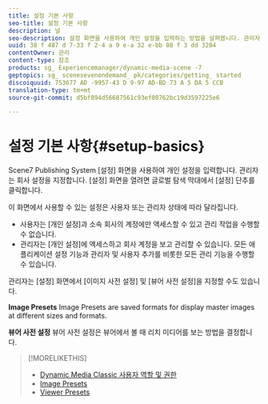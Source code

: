 ```yaml
---
title: 설정 기본 사항
seo-title: 설정 기본 사항
description: 널
seo-description: 설정 화면을 사용하여 개인 설정을 입력하는 방법을 살펴봅니다. 관리자는 회사 설정을 지정합니다.
uuid: 38 f 487 d 7-33 f 2-4 a 9 e-a 32 e-bb 08 f 3 dd 3284
contentOwner: 관리
content-type: 참조
products: sg_ Experiencemanager/dynamic-media-scene -7
geptopics: sg_ scenesevenondemand_ pk/categories/getting_ started
discoiquuid: 753677 AD -9957-43 D 9-97 AD-BD 73 A 5 DA 5 CCB
translation-type: tm+mt
source-git-commit: d5bf894d56687561c93ef08762bc19d3597225e6

---
```



# 설정 기본 사항{#setup-basics}

Scene7 Publishing System [설정] 화면을 사용하여 개인 설정을 입력합니다. 관리자는 회사 설정을 지정합니다. [설정] 화면을 열려면 글로벌 탐색 막대에서 [설정] 단추를 클릭합니다.

이 화면에서 사용할 수 있는 설정은 사용자 또는 관리자 상태에 따라 달라집니다.

* 사용자는 [개인 설정]과 소속 회사의 계정에만 액세스할 수 있고 관리 작업을 수행할 수 없습니다.
* 관리자는 [개인 설정]에 액세스하고 회사 계정을 보고 관리할 수 있습니다. 모든 애플리케이션 설정 기능과 관리자 및 사용자 추가를 비롯한 모든 관리 기능을 수행할 수 있습니다.

관리자는 [설정] 화면에서 [이미지 사전 설정] 및 [뷰어 사전 설정]을 지정할 수도 있습니다.

**Image Presets** Image Presets are saved formats for display master images at different sizes and formats.

**뷰어 사전 설정** 뷰어 사전 설정은 뷰어에서 볼 때 리치 미디어를 보는 방법을 결정합니다.

>[!MORELIKETHIS]
>
>* [Dynamic Media Classic 사용자 역할 및 권한](administration-setup.md#user_administration)
>* [Image Presets](application-setup.md#image_presets)
>* [Viewer Presets](application-setup.md#viewer_presets)


